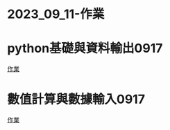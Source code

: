 # 2023_09_11-作業
# python基礎與資料輸出0917
[作業](./python基礎與資料輸出.ipynb)
# 數值計算與數據輸入0917
[作業](./數值計算與資料輸入.ipynb)

